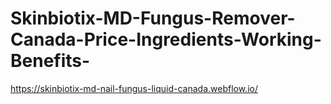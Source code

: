 # Skinbiotix-MD-Fungus-Remover-Canada-Price-Ingredients-Working-Benefits-
https://skinbiotix-md-nail-fungus-liquid-canada.webflow.io/
